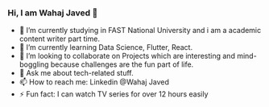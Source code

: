 ### Hi, I am Wahaj Javed 👋


- 🔭 I’m currently studying in FAST National University and i am a academic content writer part time.
- 🌱 I’m currently learning Data Science, Flutter, React.
- 👯 I’m looking to collaborate on Projects which are interesting and mind-boggling because challenges are the fun part of life.
- 💬 Ask me about tech-related stuff.
- 📫 How to reach me: Linkedin @Wahaj Javed
- ⚡ Fun fact: I can watch TV series for over 12 hours easily

